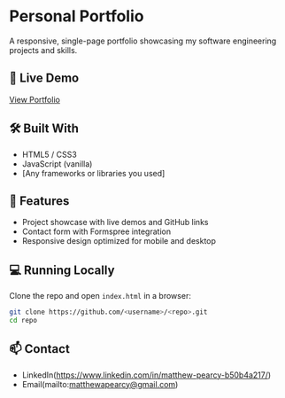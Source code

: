 # Personal Portfolio

A responsive, single-page portfolio showcasing my software engineering projects and skills.

## 🚀 Live Demo
[View Portfolio](https://your-portfolio-link.com)

## 🛠️ Built With
- HTML5 / CSS3
- JavaScript (vanilla)
- [Any frameworks or libraries you used]

## 📂 Features
- Project showcase with live demos and GitHub links
- Contact form with Formspree integration
- Responsive design optimized for mobile and desktop

## 💻 Running Locally
Clone the repo and open `index.html` in a browser:
```bash
git clone https://github.com/<username>/<repo>.git
cd repo

```
## 📫 Contact

- LinkedIn(https://www.linkedin.com/in/matthew-pearcy-b50b4a217/)
- Email(mailto:matthewapearcy@gmail.com)